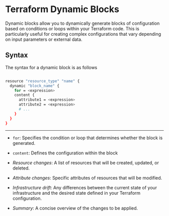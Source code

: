 # Terraform Dynamic Blocks

Dynamic blocks allow you to dynamically generate blocks of configuration based on conditions or loops within your Terraform code. This is particularly useful for creating complex configurations that vary depending on input parameters or external data.

## Syntax

The syntax for a dynamic block is as follows

```sh

resource "resource_type" "name" {
  dynamic "block_name" {
    for = <expression>
    content {
      attribute1 = <expression>
      attribute2 = <expression>
      # ...
    }
  }
}

```
---

- `for`: Specifies the condition or loop that determines whether the block is generated.
- `content`: Defines the configuration within the block


- *Resource changes*: A list of resources that will be created, updated, or deleted.
- *Attribute changes*: Specific attributes of resources that will be modified.
- *Infrastructure drift*: Any differences between the current state of your infrastructure and the desired state defined in your Terraform configuration.
- *Summary*: A concise overview of the changes to be applied.

